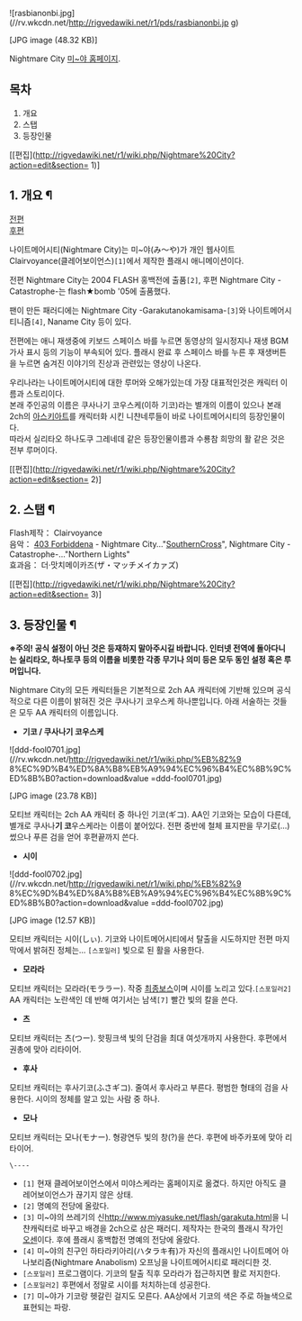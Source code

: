 ![rasbianonbi.jpg](//rv.wkcdn.net/http://rigvedawiki.net/r1/pds/rasbianonbi.jp
g)

[JPG image (48.32 KB)]

  
Nightmare City [미~야 홈페이지](http://www.miyasuke.net/).

## 목차

    

1. 개요 
2. 스탭 
3. 등장인물 

[[편집](http://rigvedawiki.net/r1/wiki.php/Nightmare%20City?action=edit&section=
1)]

## 1. 개요 ¶

[전편](http://www.miyasuke.net/flash/nightmare.html)  
[후편](http://www.miyasuke.net/flash/nc_catastrophe.html)

  

나이트메어시티(Nightmare City)는 미~야(み～や)가 개인 웹사이트 Clairvoyance(클레어보이언스)`[1]`에서 제작한
플래시 애니메이션이다.

  

전편 Nightmare City는 2004 FLASH 홍백전에 출품`[2]`, 후편 Nightmare City -Catastrophe-는
flash★bomb '05에 출품했다.

  

팬이 만든 패러디에는 Nightmare City -Garakutanokamisama-`[3]`와 나이트메어시티니즘`[4]`, Naname
City 등이 있다.

  

전편에는 애니 재생중에 키보드 스페이스 바를 누르면 동영상의 일시정지나 재생 BGM가사 표시 등의 기능이 부속되어 있다. 플래시 완료 후
스페이스 바를 누른 후 재생버튼을 누르면 숨겨진 이야기의 진상과 관련있는 영상이 나온다.

  

우리나라는 나이트메어시티에 대한 루머와 오해가있는데 가장 대표적인것은 캐릭터 이름과 스토리이다.  
본래 주인공의 이름은 쿠사나기 코우스케(이하 기코)라는 별개의 이름이 있으나 본래 2ch의 [아스키아트](%EC%95%84%EC%8A%A4%ED%82%A4%20%EC%95%84%ED%8A%B8.md)를 캐릭터화 시킨 니챤네루들이 바로
나이트메어시티의 등장인물이다.  
따라서 실리타오 하나도쿠 그레네데 같은 등장인물이름과 수룡참 희망의 활 같은 것은 전부 루머이다.

  

[[편집](http://rigvedawiki.net/r1/wiki.php/Nightmare%20City?action=edit&section=
2)]

## 2. 스탭 ¶

Flash제작： Clairvoyance  
음악： [403 Forbiddena](403%20Forbiddena.md) \- Nightmare City…"[SouthernCross](Southern%20Cross.md)", Nightmare City -Catastrophe-…"Northern
Lights"  
효과음： 더·맛치메이카즈(ザ・マッチメイカァズ)

  
  

[[편집](http://rigvedawiki.net/r1/wiki.php/Nightmare%20City?action=edit&section=
3)]

## 3. 등장인물 ¶

  

**※주의! 공식 설정이 아닌 것은 등재하지 말아주시길 바랍니다. 인터넷 전역에 돌아다니는 실리타오, 하나토쿠 등의 이름을 비롯한 각종 무기나 의미 등은 모두 동인 설정 혹은 루머입니다.**

  

Nightmare City의 모든 캐릭터들은 기본적으로 2ch AA 캐릭터에 기반해 있으며 공식적으로 다른 이름이 밝혀진 것은 쿠사나기
코우스케 하나뿐입니다. 아래 서술하는 것들은 모두 AA 캐릭터의 이름입니다.

  

  * **기코 / 쿠사나기 코우스케**   

![ddd-fool0701.jpg](//rv.wkcdn.net/http://rigvedawiki.net/r1/wiki.php/%EB%82%9
8%EC%9D%B4%ED%8A%B8%EB%A9%94%EC%96%B4%EC%8B%9C%ED%8B%B0?action=download&value
=ddd-fool0701.jpg)

[JPG image (23.78 KB)]

  
  

모티브 캐릭터는 2ch AA 캐릭터 중 하나인 기코(ギコ). AA인 기코와는 모습이 다른데, 별개로 쿠사나**기 코**우스케라는 이름이
붙어있다. 전편 중반에 철체 표지판을 무기로(...) 썼으나 푸른 검을 얻어 후편끝까지 쓴다.

  

  * **시이**   

![ddd-fool0702.jpg](//rv.wkcdn.net/http://rigvedawiki.net/r1/wiki.php/%EB%82%9
8%EC%9D%B4%ED%8A%B8%EB%A9%94%EC%96%B4%EC%8B%9C%ED%8B%B0?action=download&value
=ddd-fool0702.jpg)

[JPG image (12.57 KB)]

  
  

모티브 캐릭터는 시이(しぃ). 기코와 나이트메어시티에서 탈출을 시도하지만 전편 마지막에서 밝혀진 정체는... `[스포일러]` 빛으로 된 활을
사용한다.

  
  

  * **모라라**  

모티브 캐릭터는 모라라(モララー). 작중 [최종보스](%EC%B5%9C%EC%A2%85%EB%B3%B4%EC%8A%A4.md)이며
시이를 노리고 있다.`[스포일러2]` AA 캐릭터는 노란색인 데 반해 여기서는 남색`[7]` 빨간 빛의 칼을 쓴다.

  
  

  * **츠**  

모티브 캐릭터는 츠(つー). 핫핑크색 빛의 단검을 최대 여섯개까지 사용한다. 후편에서 권총에 맞아 리타이어.

  
  

  * **후사**  

모티브 캐릭터는 후사기코(ふさギコ). 줄여서 후사라고 부른다. 평범한 형태의 검을 사용한다. 시이의 정체를 알고 있는 사람 중 하나.

  
  

  * **모나**  

모티브 캐릭터는 모나(モナー). 형광연두 빛의 창(?)을 쓴다. 후편에 바주카포에 맞아 리타이어.

`\----`

  * `[1]` 현재 클레어보이언스에서 미야스케라는 홈페이지로 옮겼다. 하지만 아직도 클레어보이언스가 끊기지 않은 상태.
  * `[2]` 명예의 전당에 올랐다.
  * `[3]` 미~야의 쓰레기의 신<http://www.miyasuke.net/flash/garakuta.html>을 니챤캐릭터로 바꾸고 배경을 2ch으로 삼은 패러디. 제작자는 한국의 플래시 작가인 [오센](%EC%98%A4%EC%84%BC.md)이다. 후에 플래시 홍백합전 명예의 전당에 올랐다.
  * `[4]` 미~야의 친구인 하타라키아리(ハタラキ有)가 자신의 플래시인 나이트메어 아나보리즘(Nightmare Anabolism) 오프닝을 나이트메어시티로 패러디한 것.
  * `[스포일러]` 프로그램이다. 기코의 탈출 직후 모라라가 접근하지면 활로 저지한다.
  * `[스포일러2]` 후편에서 정말로 시이를 처치하는데 성공한다.
  * `[7]` 미~야가 기코랑 헷갈린 걸지도 모른다. AA상에서 기코의 색은 주로 하늘색으로 표현되는 파랑.


